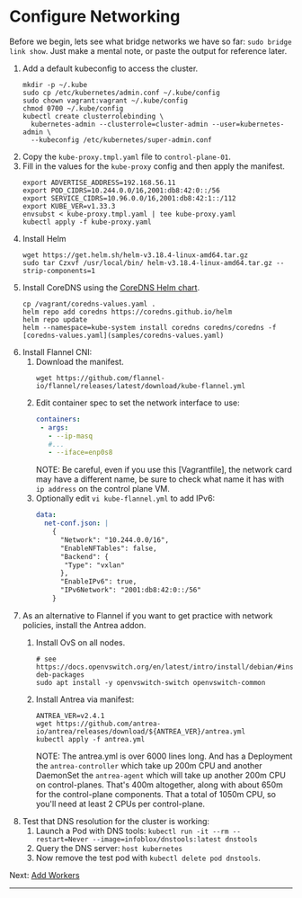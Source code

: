 # Configure Networking

Before we begin, lets see what bridge networks we have so far:
`sudo bridge link show`. Just make a mental note, or paste the output for
reference later.

1. Add a default kubeconfig to access the cluster.
   ```shell
   mkdir -p ~/.kube
   sudo cp /etc/kubernetes/admin.conf ~/.kube/config
   sudo chown vagrant:vagrant ~/.kube/config
   chmod 0700 ~/.kube/config
   kubectl create clusterrolebinding \
     kubernetes-admin --clusterrole=cluster-admin --user=kubernetes-admin \
     --kubeconfig /etc/kubernetes/super-admin.conf
   ```
2. Copy the `kube-proxy.tmpl.yaml` file to `control-plane-01`.
3. Fill in the values for the `kube-proxy` config and then apply the manifest.
   ```shell
   export ADVERTISE_ADDRESS=192.168.56.11
   export POD_CIDRS=10.244.0.0/16,2001:db8:42:0::/56
   export SERVICE_CIDRS=10.96.0.0/16,2001:db8:42:1::/112
   export KUBE_VER=v1.33.3
   envsubst < kube-proxy.tmpl.yaml | tee kube-proxy.yaml
   kubectl apply -f kube-proxy.yaml
   ```
4. Install Helm
   ```shell
   wget https://get.helm.sh/helm-v3.18.4-linux-amd64.tar.gz
   sudo tar Czxvf /usr/local/bin/ helm-v3.18.4-linux-amd64.tar.gz --strip-components=1
   ```
5. Install CoreDNS using the [CoreDNS Helm chart].
   ```shell
   cp /vagrant/coredns-values.yaml .
   helm repo add coredns https://coredns.github.io/helm
   helm repo update
   helm --namespace=kube-system install coredns coredns/coredns -f [coredns-values.yaml](samples/coredns-values.yaml)
   ```
6. Install Flannel CNI:
   1. Download the manifest.
      ```shell
      wget https://github.com/flannel-io/flannel/releases/latest/download/kube-flannel.yml
      ```
   2. Edit container spec to set the network interface to use:
      ```yaml
      containers:
       - args:
         - --ip-masq
         #...
         - --iface=enp0s8
      ```
      NOTE: Be careful, even if you use this [Vagrantfile], the network card may
      have a different name, be sure to check what name it has with `ip address`
      on the control plane VM.
   3. Optionally edit `vi kube-flannel.yml` to add IPv6:
      ```yaml
      data:
        net-conf.json: |
          {
            "Network": "10.244.0.0/16",
            "EnableNFTables": false,
            "Backend": {
             "Type": "vxlan"
            },
            "EnableIPv6": true,
            "IPv6Network": "2001:db8:42:0::/56"
          }
      ```
7. As an alternative to Flannel if you want to get practice with network
   policies, install the Antrea addon.
   1. Install OvS on all nodes.

      ```shell
      # see https://docs.openvswitch.org/en/latest/intro/install/debian/#installing-deb-packages
      sudo apt install -y openvswitch-switch openvswitch-common
      ```

   2. Install Antrea via manifest:

      ```shell
      ANTREA_VER=v2.4.1
      wget https://github.com/antrea-io/antrea/releases/download/${ANTREA_VER}/antrea.yml
      kubectl apply -f antrea.yml
      ```

      NOTE: The antrea.yml is over 6000 lines long. And has a Deployment
      the `antrea-controller` which take up 200m CPU and another DaemonSet
      the `antrea-agent` which will take up another 200m CPU on control-planes.
      That's 400m altogether, along with about 650m for the control-plane
      components. That a total of 1050m CPU, so you'll need at least 2 CPUs per
      control-plane.
8. Test that DNS resolution for the cluster is working:
   1. Launch a Pod with DNS tools:
      `kubectl run -it --rm --restart=Never --image=infoblox/dnstools:latest dnstools`
   2. Query the DNS server:
      `host kubernetes`
   3. Now remove the test pod with `kubectl delete pod dnstools`.

Next: [Add Workers]

---

[CoreDNS Helm chart]: https://github.com/coredns/helm
[Add Workers]: /kubernetes/4.6-add-workers.md
